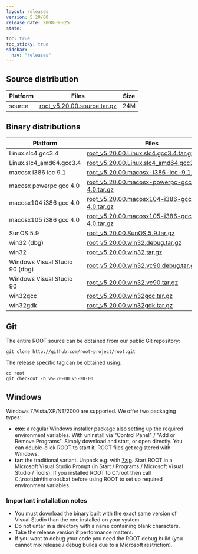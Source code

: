 ```yaml
---
layout: releases
version: 5.20/00
release_date: 2008-06-25
state:

toc: true
toc_sticky: true
sidebar:
  nav: "releases"
---
```



## Source distribution

| Platform       | Files | Size |
|-----------|-------|-----|
| source | [root_v5.20.00.source.tar.gz](https://root.cern/download/root_v5.20.00.source.tar.gz) |  24M |


## Binary distributions

| Platform       | Files | Size |
|-----------|-------|-----|
| Linux.slc4.gcc3.4 | [root_v5.20.00.Linux.slc4.gcc3.4.tar.gz](https://root.cern/download/root_v5.20.00.Linux.slc4.gcc3.4.tar.gz) |  44M |
| Linux.slc4_amd64.gcc3.4 | [root_v5.20.00.Linux.slc4_amd64.gcc3.4.tar.gz](https://root.cern/download/root_v5.20.00.Linux.slc4_amd64.gcc3.4.tar.gz) |  45M |
| macosx i386 icc 9.1 | [root_v5.20.00.macosx-i386-icc-9.1.tar.gz](https://root.cern/download/root_v5.20.00.macosx-i386-icc-9.1.tar.gz) |  44M |
| macosx powerpc gcc 4.0 | [root_v5.20.00.macosx-powerpc-gcc-4.0.tar.gz](https://root.cern/download/root_v5.20.00.macosx-powerpc-gcc-4.0.tar.gz) |  42M |
| macosx104 i386 gcc 4.0 | [root_v5.20.00.macosx104-i386-gcc-4.0.tar.gz](https://root.cern/download/root_v5.20.00.macosx104-i386-gcc-4.0.tar.gz) |  41M |
| macosx105 i386 gcc 4.0 | [root_v5.20.00.macosx105-i386-gcc-4.0.tar.gz](https://root.cern/download/root_v5.20.00.macosx105-i386-gcc-4.0.tar.gz) |  34M |
| SunOS.5.9 | [root_v5.20.00.SunOS.5.9.tar.gz](https://root.cern/download/root_v5.20.00.SunOS.5.9.tar.gz) |  48M |
| win32 (dbg) | [root_v5.20.00.win32.debug.tar.gz](https://root.cern/download/root_v5.20.00.win32.debug.tar.gz) |  81M |
| win32 | [root_v5.20.00.win32.tar.gz](https://root.cern/download/root_v5.20.00.win32.tar.gz) |  42M |
| Windows Visual Studio 90 (dbg) | [root_v5.20.00.win32.vc90.debug.tar.gz](https://root.cern/download/root_v5.20.00.win32.vc90.debug.tar.gz) |  99M |
| Windows Visual Studio 90 | [root_v5.20.00.win32.vc90.tar.gz](https://root.cern/download/root_v5.20.00.win32.vc90.tar.gz) |  43M |
| win32gcc | [root_v5.20.00.win32gcc.tar.gz](https://root.cern/download/root_v5.20.00.win32gcc.tar.gz) |  47M |
| win32gdk | [root_v5.20.00.win32gdk.tar.gz](https://root.cern/download/root_v5.20.00.win32gdk.tar.gz) |  43M |


## Git
The entire ROOT source can be obtained from our public Git repository:

~~~
git clone http://github.com/root-project/root.git
~~~
The release specific tag can be obtained using:
~~~
cd root
git checkout -b v5-20-00 v5-20-00
~~~


## Windows
Windows 7/Vista/XP/NT/2000 are supported. We offer two packaging types:

 * **exe**: a regular Windows installer package also setting up the required environment variables. With uninstall via "Control Panel" / "Add or Remove Programs". Simply download and start, or open directly. You can double-click ROOT to start it, ROOT files get registered with Windows.
 * **tar**: the traditional variant. Unpack e.g. with [7zip](https://www.7-zip.org). Start ROOT in a Microsoft Visual Studio Prompt (in Start / Programs / Microsoft Visual Studio / Tools). If you installed ROOT to C:\root then call C:\root\bin\thisroot.bat before using ROOT to set up required environment variables.

### Important installation notes
 * You must download the binary built with the exact same version of Visual Studio than the one installed on your system.
 * Do not untar in a directory with a name containing blank characters.
 * Take the release version if performance matters.
 * If you want to debug your code you need the ROOT debug build (you cannot mix release / debug builds due to a Microsoft restriction).


